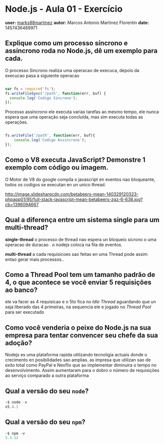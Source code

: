 # Node.js - Aula 01 - Exercício
**user:** [marks88martinez](https://github.com/marks88martinez)
**autor:** Marcos Antonio Martinez Florentin
**date:** 1457436489971

## Explique como um processo síncrono e assíncrono roda no Node.js, dê um exemplo para cada.

O processo Síncrono realiza uma operacao de execuca, depois da execucao pasa a siguiente operacao

```js

var fs = require('fs');
fs.writeFileSync('/path', function(err, buf) {
  console.log('Codigo Sincrono');
});


```

Processo assíncrono ele executa varias tarefas ao mesmo tempo, ele nunca espera que uma operação seja concluída, mas sim executa todas as operações.

```js

fs.writeFile('/path', function(err, buf){
    console.log('Codigo Assincrono');
});

```

## Como o V8 executa JavaScript? Demonstre 1 exemplo com código ou imagem.

O Motor de V8 do google compila o javascript en eventos nao bloqueante, 
todos os codigos se executan en un unico thread.

http://image.slidesharecdn.com/betabeers-mean-140329120323-phpapp01/95/full-stack-javascript-mean-betabeers-zgz-6-638.jpg?cb=1396094667

## Qual a diferença entre um sistema single para um multi-thread?

**single-thread** o processo de thread nao espera un bloqueio sicrono o uma operacao de duracao . o nodejs coloca na fila de eventos. 

**multi-thread** a cada requisicoes sao feitas en uma Thread pode assim entao gerar mais processos..



## Como a Thread Pool tem um tamanho padrão de 4, o que acontece se você enviar 5 requisições ao banco?

ele va facer as 4 requisicao e o 5to fica no  _Idle Thread_  aguardando que un seja liberado das 4 primeiras, na sequencia ele e jogado no _Thread Pool_ para ser executado

## Como você venderia o peixe do Node.js na sua empresa para tentar convencer seu chefe da sua adoção?

Nodejs es uma plataforma rapida utilizando tecnoligia actuais donde o crecimento en posibilidades sao amplias.
as impresa que utilizan sao de exito total como PayPal e Nexflix que ao implementar  diminuira o tempo no desenvolvimento. Assim aumentaram para o dobro o número de requisições ao serviço comparado a outra plataforma


## Qual a versão do seu `node`?

```js
~$ node -v
v5.4.1
```

## Qual a versão do seu `npm`?

```js
~$ npm -v
3.3.12
```
